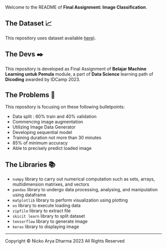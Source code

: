 Welcome to the README of **Final Assignment: Image Classification**. 

## The Dataset 📈
This repository uses dataset available [here](https://github.com/dicodingacademy/assets/releases/download/release/rockpaperscissors.zip)). 

## The Devs ✒️
This repository is developed as Final Assignment of **Belajar Machine Learning untuk Pemula** module, a part of **Data Science** learning path of **Dicoding** awarded by IDCamp 2023. 

## The Problems 📝
This repository is focusing on these following bulletpoints:
* Data split : 60% train and 40% validation
* Commencing image augmentation
* Utilizing Image Data Generator
* Developing sequential model
* Training duration not more than 30 minutes
* 85% of minimum accuracy
* Able to precisely predict loaded image

## The Libraries 📚
* `numpy` library to carry out numerical computation such as sets, arrays, multidimension matrixes, and vectors
* `pandas` library to undergo data processing, analysing, and manipulation using dataframe
* `matplotlib` library to perform visualization using plotting
* `os` library to execute loading data
* `zipfile` library to extract file
* `skicit learn` library to split dataset
* `tensorflow` library to generate image
* `keras` library to displaying image

---
 
Copyright © Nicko Arya Dharma 2023 All Rights Reserved
